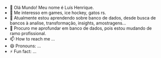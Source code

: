 - 👋 Olá Mundo! Meu nome é Luís Henrique.
- 👀 Me interesso em games, ice hockey, gatos rs.
- 🌱 Atualmente estou aprendendo sobre banco de dados, desde busca de bancos à analise, transformação, insights, amostragens...
- 💞️ Procuro me aprofundar em banco de dados, pois estou mudando de ramo profissional.
- 📫 How to reach me ...
- 😄 Pronouns: ...
- ⚡ Fun fact: ...

<!---
Hburgos29/Hburgos29 is a ✨ special ✨ repository because its `README.md` (this file) appears on your GitHub profile.
You can click the Preview link to take a look at your changes.
--->
